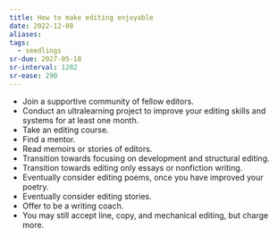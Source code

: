 ```yaml
---
title: How to make editing enjoyable
date: 2022-12-08
aliases: 
tags:
  - seedlings
sr-due: 2027-05-18
sr-interval: 1282
sr-ease: 290
---
```

- Join a supportive community of fellow editors.
- Conduct an ultralearning project to improve your editing skills and systems for at least one month.
- Take an editing course.
- Find a mentor.
- Read memoirs or stories of editors.
- Transition towards focusing on development and structural editing.
- Transition towards editing only essays or nonfiction writing.
- Eventually consider editing poems, once you have improved your poetry.
- Eventually consider editing stories.
- Offer to be a writing coach.
- You may still accept line, copy, and mechanical editing, but charge more.